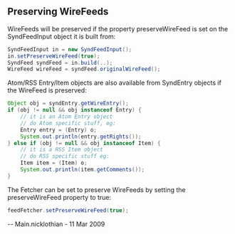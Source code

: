 ## Preserving WireFeeds

WireFeeds will be preserved if the property preserveWireFeed is set on
the SyndFeedInput object it is built from:

```java
SyndFeedInput in = new SyndFeedInput();
in.setPreserveWireFeed(true);
SyndFeed syndFeed = in.build(..);
WireFeed wireFeed = syndFeed.originalWireFeed();
```

Atom/RSS Entry/Item objects are also available from SyndEntry objects if
the WireFeed is preserved:

```java
Object obj = syndEntry.getWireEntry();
if (obj != null && obj instanceof Entry) {
    // it is an Atom Entry object
    // do Atom specific stuff, eg:
    Entry entry = (Entry) o;
    System.out.println(entry.getRights());
} else if (obj != null && obj instanceof Item) {
    // it is a RSS Item object
    // do RSS specific stuff eg:
    Item item = (Item) o;
    System.out.println(item.getComments());
}
```

The Fetcher can be set to preserve WireFeeds by setting the
preserveWireFeed property to true:

```java
feedFetcher.setPreserveWireFeed(true);
```

\-- Main.nicklothian - 11 Mar 2009
